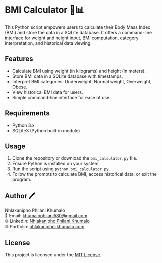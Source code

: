 # BMI Calculator 💪📊

This Python script empowers users to calculate their Body Mass Index (BMI) and store the data in a SQLite database. It offers a command-line interface for weight and height input, BMI computation, category interpretation, and historical data viewing.

## Features

- Calculate BMI using weight (in kilograms) and height (in meters).
- Store BMI data in a SQLite database with timestamps.
- Interpret BMI categories: Underweight, Normal weight, Overweight, Obese.
- View historical BMI data for users.
- Simple command-line interface for ease of use.

## Requirements

- Python 3.x
- SQLite3 (Python built-in module)

## Usage

1. Clone the repository or download the `bmi_calculator.py` file.
2. Ensure Python is installed on your system.
3. Run the script using `python bmi_calculator.py`.
4. Follow the prompts to calculate BMI, access historical data, or exit the program.

## Author 🖊️

Nhlakanipho Philani Khumalo  
📧 Email: khumalophilani580@gmail.com  
🌐 LinkedIn: [Nhlakanipho Philani Khumalo](https://www.linkedin.com/in/nhlakanipho-philani-khumalo-679726224/)  
🌐 Portfolio: [nhlakanipho-khumalo.com](https://philani-portfolio.netlify.app/)  

## License

This project is licensed under the [MIT License](LICENSE).
